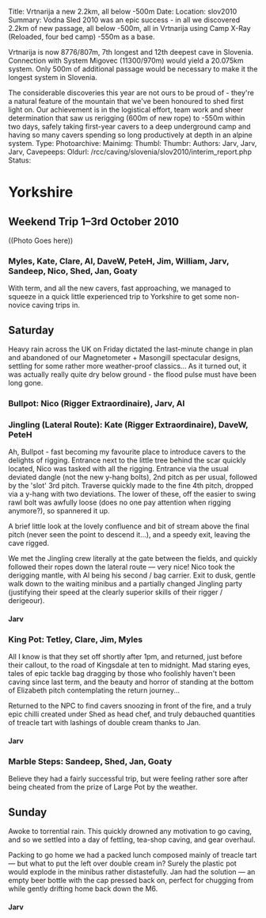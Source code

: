 Title: Vrtnarija a new 2.2km, all below -500m
Date: 
Location: slov2010
Summary: Vodna Sled 2010 was an epic success - in all we discovered 2.2km of new passage, all below -500m, all in Vrtnarija using Camp X-Ray (Reloaded, four bed camp) -550m as a base. 

Vrtnarija is now 8776/807m, 7th longest and 12th deepest cave in Slovenia. Connection with System Migovec (11300/970m) would yield a 20.075km system. Only 500m of additional passage would be necessary to make it the longest system in Slovenia.

The considerable discoveries this year are not ours to be proud of - they're a natural feature of the mountain that we've been honoured to shed first light on.
Our achievement is in the logistical effort, team work and sheer determination that saw us rerigging (600m of new rope) to -550m within two days, safely taking first-year cavers to a deep underground camp and having so many cavers spending so long productively at depth in an alpine system.
Type: 
Photoarchive:
Mainimg: 
Thumbl: 
Thumbr: 
Authors: Jarv, Jarv, Jarv, 
Cavepeeps:
Oldurl: /rcc/caving/slovenia/slov2010/interim_report.php
Status:

#  Yorkshire 

##  Weekend Trip 1–3rd October 2010 

((Photo Goes here)) 

###  Myles, Kate, Clare, Al, DaveW, PeteH, Jim, William, Jarv, Sandeep, Nico, Shed, Jan, Goaty 

With term, and all the new cavers, fast approaching, we managed to squeeze in a quick little experienced trip to Yorkshire to get some non-novice caving trips in. 

##  Saturday 

Heavy rain across the UK on Friday dictated the last-minute change in plan and abandoned of our Magnetometer + Masongill spectacular designs, settling for some rather more weather-proof classics... As it turned out, it was actually really quite dry below ground - the flood pulse must have been long gone. 

###  Bullpot: Nico (Rigger Extraordinaire), Jarv, Al 

###  Jingling (Lateral Route): Kate (Rigger Extraordinaire), DaveW, PeteH 

Ah, Bullpot - fast becoming my favourite place to introduce cavers to the delights of rigging. Entrance next to the little tree behind the scar quickly located, Nico was tasked with all the rigging. Entrance via the usual deviated dangle (not the new y-hang bolts), 2nd pitch as per usual, followed by the 'slot' 3rd pitch. Traverse quickly made to the fine 4th pitch, dropped via a y-hang with two deviations. The lower of these, off the easier to swing rawl bolt was awfully loose (does no one pay attention when rigging anymore?), so spannered it up. 

A brief little look at the lovely confluence and bit of stream above the final pitch (never seen the point to descend it...), and a speedy exit, leaving the cave rigged. 

We met the Jingling crew literally at the gate between the fields, and quickly followed their ropes down the lateral route — very nice! Nico took the derigging mantle, with Al being his second / bag carrier. Exit to dusk, gentle walk down to the waiting minibus and a partially changed Jingling party (justifying their speed at the clearly superior skills of their rigger / derigeour). 

####  Jarv 

###  King Pot: Tetley, Clare, Jim, Myles 

All I know is that they set off shortly after 1pm, and returned, just before their callout, to the road of Kingsdale at ten to midnight. Mad staring eyes, tales of epic tackle bag dragging by those who foolishly haven't been caving since last term, and the beauty and horror of standing at the bottom of Elizabeth pitch contemplating the return journey... 

Returned to the NPC to find cavers snoozing in front of the fire, and a truly epic chilli created under Shed as head chef, and truly debauched quantities of treacle tart with lashings of double cream thanks to Jan. 

####  Jarv 

###  Marble Steps: Sandeep, Shed, Jan, Goaty 

Believe they had a fairly successful trip, but were feeling rather sore after being cheated from the prize of Large Pot by the weather. 

##  Sunday 

Awoke to torrential rain. This quickly drowned any motivation to go caving, and so we settled into a day of fettling, tea-shop caving, and gear overhaul. 

Packing to go home we had a packed lunch composed mainly of treacle tart — but what to put the left over double cream in? Surely the plastic pot would explode in the minibus rather distastefully. Jan had the solution — an empty beer bottle with the cap pressed back on, perfect for chugging from while gently drifting home back down the M6. 

####  Jarv 
